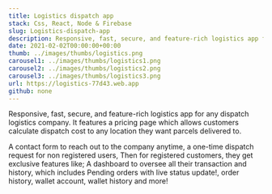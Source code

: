 ```yaml
---
title: Logistics dispatch app
stack: Css, React, Node & Firebase
slug: Logistics-dispatch-app
description: Responsive, fast, secure, and feature-rich logistics app for any dispatch logistics company. features a pricing page, pending and order history, wallet account, live updates and more!
date: 2021-02-02T00:00:00+00:00
thumb: ../images/thumbs/logistics.png
carousel1: ../images/thumbs/logistics1.png
carousel2: ../images/thumbs/logistics2.png
carousel3: ../images/thumbs/logistics3.png
url: https://logistics-77d43.web.app
github: none
---
```


Responsive, fast, secure, and feature-rich logistics app for any dispatch logistics company. It features a pricing page which allows customers calculate dispatch cost to any location they want parcels delivered to.

A contact form to reach out to the company anytime, a one-time dispatch request for non registered users, Then for registered customers, they get exclusive features like; A dashboard to oversee all their transaction and history, which includes Pending orders with live status update!, order history, wallet account, wallet history and more!